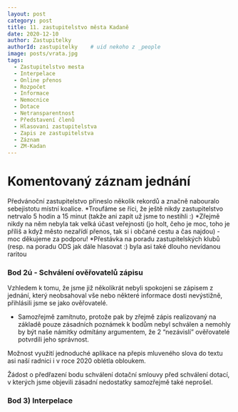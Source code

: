 ```yaml
---
layout: post
category: post
title: 11. zastupitelstvo města Kadaně
date: 2020-12-10
author: Zastupitelky
authorId: zastupitelky    # uid nekoho z _people
image: posts/vrata.jpg
tags:
  - Zastupitelstvo mesta
  - Interpelace
  - Online přenos
  - Rozpočet
  - Informace
  - Nemocnice
  - Dotace
  - Netransparentnost
  - Představení členů
  - Hlasovani zastupitelstva
  - Zapis ze zastupitelstva
  - Záznam 
  - ZM-Kadan
---
```



# Komentovaný záznam jednání 

Předvánoční zastupitelstvo přineslo několik rekordů a značně nabouralo sebejistotu místní koalice.
*Troufáme se říci, že ještě nikdy zastupitelstvo netrvalo 5 hodin a 15 minut (takže ani zapít už jsme to nestihli :)
*Zřejmě nikdy na něm nebyla tak velká účast veřejnosti (jo holt, čeho je moc, toho je příliš a když město nezařídí přenos, tak si i občané cestu a čas najdou) - moc děkujeme za podporu!
*Přestávka na poradu zastupitelských klubů (resp. na poradu ODS jak dále hlasovat :) byla asi také dlouho nevídanou raritou

### Bod 2ú - Schválení ověřovatelů zápisu
Vzhledem k tomu, že jsme již několikrát nebyli spokojeni se zápisem z jednání, který neobsahoval vše nebo některé informace dosti nevýstižně, přihlásili jsme se jako ověřovatelé.
- Samozřejmě zamítnuto, protože pak by zřejmě zápis realizovaný na základě pouze zásadních poznámek k bodům nebyl schválen a nemohly by být naše námitky odmítány argumentem, že 2 “nezávislí” ověřovatelé potvrdili jeho správnost.

Možnost využití jednoduché aplikace na přepis mluveného slova do textu asi naší radnici i v roce 2020 oblétla obloukem. 

Žádost o předřazení bodu schválení dotační smlouvy před schválení dotací, v kterých jsme objevili zásadní nedostatky samozřejmě také neprošel.


### Bod 3) Interpelace

